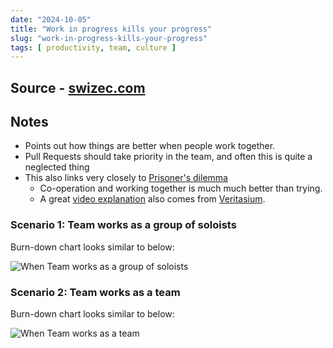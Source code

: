 ```yaml
---
date: "2024-10-05"
title: "Work in progress kills your progress"
slug: "work-in-progress-kills-your-progress"
tags: [ productivity, team, culture ]
---
```




## Source - [swizec.com][1]

## Notes
* Points out how things are better when people work together.
* Pull Requests should take priority in the team, and often this is quite a neglected thing
* This also links very closely to [Prisoner's dilemma][2]
  * Co-operation and working together is much much better than trying.
  * A great [video explanation][3] also comes from [Veritasium][4].

### Scenario 1: Team works as a group of soloists

Burn-down chart looks similar to below:

![When Team works as a group of soloists][5]

### Scenario 2: Team works as a team

Burn-down chart looks similar to below:

![When Team works as a team][6]



  [1]: https://swizec.com/blog/workinprogress-kills-your-progress/
  [2]: https://en.wikipedia.org/wiki/Prisoner's_dilemma
  [3]: https://youtu.be/mScpHTIi-kM?si=Imv6a9T7KCQEGZdd
  [4]: https://www.veritasium.com
  [5]: https://swizec.com/static/947e06e4aa6d337e17f7d3a82f19c89a/e11e5/Burndown-chart-when-you-work-in-parallel4fg3bi.webp
  [6]: https://swizec.com/static/7270099ae72fb1c178f80d8bd3fb4fad/e11e5/Burndown-chart-when-you-work-together3g3f25.webp
